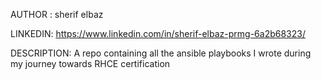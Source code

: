 AUTHOR : sherif elbaz

LINKEDIN: https://www.linkedin.com/in/sherif-elbaz-prmg-6a2b68323/

DESCRIPTION:
A repo containing all the  ansible playbooks I wrote during my journey towards RHCE certification
